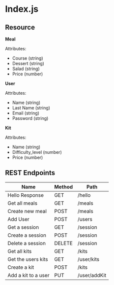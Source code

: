 # Index.js

## Resource

**Meal**

Attributes:

* Course (string)
* Dessert (string)
* Salad (string)
* Price (number)

**User**

Attributes:

* Name (string)
* Last Name (string)
* Email (string)
* Password (string)

**Kit**

Attributes:

* Name (string)
* Difficulty_level (number)
* Price (number)

## REST Endpoints

Name                           | Method | Path
-------------------------------|--------|------------------
Hello Response                 | GET    | /hello
Get all meals                  | GET    | /meals
Create new meal                | POST   | /meals
Add User                       | POST   | /users
Get a session                  | GET    | /session
Create a session               | POST   | /session
Delete a session               | DELETE | /session
Get all kits                   | GET    | /kits
Get the users kits             | GET    | /user/kits
Create a kit                   | POST   | /kits
Add a kit to a user            | PUT    | /user/addKit
